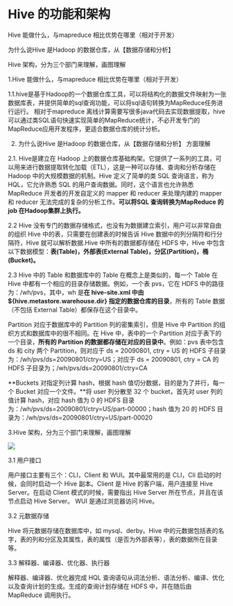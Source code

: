 
# Hive 的功能和架构


Hive 能做什么，与mapreduce 相比优势在哪里（相对于开发）

为什么说Hive 是Hadoop 的数据仓库，从【数据存储和分析】 

Hive 架构，分为三个部门来理解，画图理解

1.Hive 能做什么，与mapreduce 相比优势在哪里（相对于开发）

1.1.hive是基于Hadoop的一个数据仓库工具，可以将结构化的数据文件映射为一张数据库表，并提供简单的sql查询功能，可以将sql语句转换为MapReduce任务进行运行。 相对于mapreduce 离线计算需要写很多java代码去实现数据提取，hive可以通过类SQL语句快速实现简单的MapReduce统计，不必开发专门的MapReduce应用开发程序，更适合数据仓库的统计分析。


2. 为什么说Hive 是Hadoop 的数据仓库，从【数据存储和分析】 方面理解

  2.1. Hive是建立在 Hadoop 上的数据仓库基础构架。它提供了一系列的工具，可以用来进行数据提取转化加载（ETL），这是一种可以存储、查询和分析存储在 Hadoop 中的大规模数据的机制。Hive 定义了简单的类 SQL 查询语言，称为 HQL，它允许熟悉 SQL 的用户查询数据。同时，这个语言也允许熟悉 MapReduce 开发者的开发自定义的 mapper 和 reducer 来处理内建的 mapper 和 reducer 无法完成的复杂的分析工作。**可以将SQL 查询转换为MapReduce 的job 在Hadoop集群上执行。**

  2.2 Hive 没有专门的数据存储格式，也没有为数据建立索引，用户可以非常自由的组织 Hive 中的表，只需要在创建表的时候告诉 Hive 数据中的列分隔符和行分隔符，Hive 就可以解析数据.Hive 中所有的数据都存储在 HDFS 中，Hive 中包含以下数据模型：**表(Table)，外部表(External Table)，分区(Partition)，桶(Bucket)。**

  2.3 Hive 中的 Table 和数据库中的 Table 在概念上是类似的，每一个 Table 在 Hive 中都有一个相应的目录存储数据。例如，一个表 pvs，它在 HDFS 中的路径为：/wh/pvs，其中，wh 是**在 hive-site.xml 中由 ${hive.metastore.warehouse.dir} 指定的数据仓库的目录**，所有的 Table 数据（不包括 External Table）都保存在这个目录中。

Partition 对应于数据库中的 Partition 列的密集索引，但是 Hive 中 Partition 的组织方式和数据库中的很不相同。在 Hive 中，表中的一个 Partition 对应于表下的一个目录，**所有的 Partition 的数据都存储在对应的目录中**。例如：pvs 表中包含 ds 和 city 两个 Partition，则对应于 ds = 20090801, ctry = US 的 HDFS 子目录为：/wh/pvs/ds=20090801/ctry=US；对应于 ds = 20090801, ctry = CA 的 HDFS 子目录为；/wh/pvs/ds=20090801/ctry=CA

**Buckets 对指定列计算 hash，根据 hash 值切分数据，目的是为了并行，每一个 Bucket 对应一个文件。**将 user 列分散至 32 个 bucket，首先对 user 列的值计算 hash，对应 hash 值为 0 的 HDFS 目录为：/wh/pvs/ds=20090801/ctry=US/part-00000；hash 值为 20 的 HDFS 目录为：/wh/pvs/ds=20090801/ctry=US/part-00020

3.Hive 架构，分为三个部门来理解，画图理解

![](http://static.zybuluo.com/zhangyy/7n3l8le85inpzl0vyneqmgol/1.png)

3.1 用户接口

用户接口主要有三个：CLI，Client 和 WUI。其中最常用的是 CLI，Cli 启动的时候，会同时启动一个 Hive 副本。Client 是 Hive 的客户端，用户连接至 Hive Server。在启动 Client 模式的时候，需要指出 Hive Server 所在节点，并且在该节点启动 Hive Server。 WUI 是通过浏览器访问 Hive。

3.2 元数据存储

Hive 将元数据存储在数据库中，如 mysql、derby。Hive 中的元数据包括表的名字，表的列和分区及其属性，表的属性（是否为外部表等），表的数据所在目录等。

3.3 解释器、编译器、优化器、执行器

解释器、编译器、优化器完成 HQL 查询语句从词法分析、语法分析、编译、优化以及查询计划的生成。生成的查询计划存储在 HDFS 中，并在随后由 MapReduce 调用执行。
